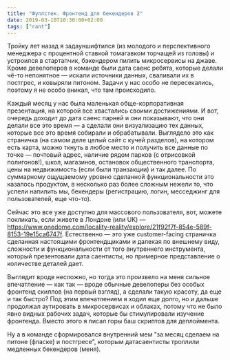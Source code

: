 ```yaml
---
title: "Фуллстек. Фронтенд для бекендеров 2"
date: 2019-03-10T10:30:00+02:00
tags: ["rant"]
---
```


Тройку лет назад я задауншифтился (из молодого и перспективного менеджера с процентной ставкой томагавком торчащей из головы) и устроился в стартапчик, бэкендером пилить микросервисы на джаве. Кроме девелоперов в команде были дата саенс ребята, которые делали чё-то непонятное — искали источники данных, сваливали их в постгрес, и ковыряли питоном. Задачи у нас особо не пересекались, поэтому я не особо вникал, что там происходило.

Каждый месяц у нас была маленькая обще-корпоративная презентация, на которой все хвастались своими достижениями. И вот, очередь доходит до дата саенс парней и они показывают, что они делали все это время — а сделали они визуализацию тех данных, которые все это время собирали и обрабатывали. Выглядело это как страничка (на самом деле целый сайт с кучей разделов), на котором есть карта, можно ткнуть в любое место и получить все данные по точке — почтовый адрес, наличие рядом парков (с отрисовкой полигонов!), школ, магазинов, остановок общественного транспорта, цены на недвижимость (если были транзакции) и так далее. По суммарному ощущаемому уровню сделанной функциональности это казалось продуктом, в несколько раз более сложным нежели то, что успели напилить мы, бекендеры (регистрацию, логин, месседжинг для пользователей, еще что-то). 

Сейчас это все уже доступно для массового пользователя, вот, можете покликать, если живете в Лондоне (или UK) — https://www.onedome.com/locality-reality/explore/21f92f7f-854e-589f-8153-19e15ca6747f. Естественно — это уже customer-facing страничка сделанная настоящими фронтендщиками и далекая по внешнему виду, сложности и функциональности от того внутреннего инструмента, который презентовали дата саентисты, но примерное представление о количестве деталей дает.

Выглядит вроде несложно, но тогда это произвело на меня сильное впечатление — как так — вроде обычные девелоперы без особых фронтенд скиллов (на первый взгляд), а сделали такую красоту, да еще и так быстро? Под этим впечатлением я ходил еще долго, но и дальше продолжал аутировать в микросервисах и облаках, потому что не было явно видных рабочих задач, которые бы стимулировали изучение фронтенда. Вместо этого я писал горы баш скриптов для деплоймента.

Ну а в команде сформировался внутренний мем "за месяц сделаем на питоне (фласке) и постгресе", которым датасаентисты троллили медленных бекендеров (меня).